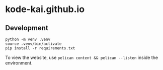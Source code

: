 # kode-kai.github.io

## Development  

```
python -m venv .venv
source .venv/bin/activate
pip install -r requirements.txt
```

To view the website, use `pelican content && pelican --listen` inside the environment.

